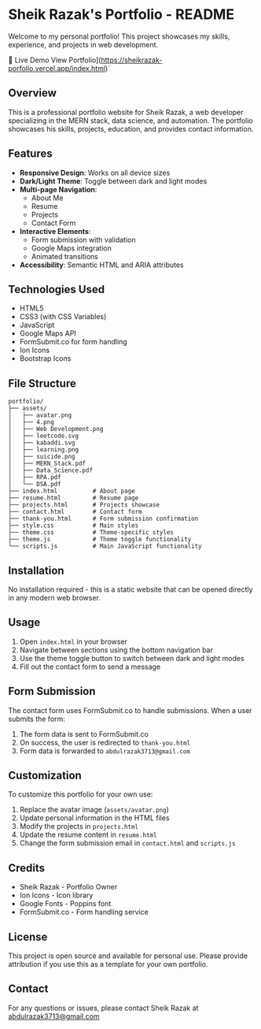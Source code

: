 # Sheik Razak's Portfolio - README
Welcome to my personal portfolio! This project showcases my skills, experience, and projects in web development.

🌟 Live Demo
View Portfolio](https://sheikrazak-porfolio.vercel.app/index.html)`

## Overview
This is a professional portfolio website for Sheik Razak, a web developer specializing in the MERN stack, data science, and automation. The portfolio showcases his skills, projects, education, and provides contact information.

## Features
- **Responsive Design**: Works on all device sizes
- **Dark/Light Theme**: Toggle between dark and light modes
- **Multi-page Navigation**: 
  - About Me
  - Resume
  - Projects
  - Contact Form
- **Interactive Elements**:
  - Form submission with validation
  - Google Maps integration
  - Animated transitions
- **Accessibility**: Semantic HTML and ARIA attributes

## Technologies Used
- HTML5
- CSS3 (with CSS Variables)
- JavaScript
- Google Maps API
- FormSubmit.co for form handling
- Ion Icons
- Bootstrap Icons

## File Structure
```
portfolio/
├── assets/
│   ├── avatar.png
│   ├── 4.png
│   ├── Web Development.png
│   ├── leetcode.svg
│   ├── kabaddi.svg
│   ├── learning.png
│   ├── suicide.png
│   ├── MERN_Stack.pdf
│   ├── Data_Science.pdf
│   ├── RPA.pdf
│   └── DSA.pdf
├── index.html          # About page
├── resume.html         # Resume page
├── projects.html       # Projects showcase
├── contact.html        # Contact form
├── thank-you.html      # Form submission confirmation
├── style.css           # Main styles
├── theme.css           # Theme-specific styles
├── theme.js            # Theme toggle functionality
└── scripts.js          # Main JavaScript functionality
```

## Installation
No installation required - this is a static website that can be opened directly in any modern web browser.

## Usage
1. Open `index.html` in your browser
2. Navigate between sections using the bottom navigation bar
3. Use the theme toggle button to switch between dark and light modes
4. Fill out the contact form to send a message

## Form Submission
The contact form uses FormSubmit.co to handle submissions. When a user submits the form:
1. The form data is sent to FormSubmit.co
2. On success, the user is redirected to `thank-you.html`
3. Form data is forwarded to `abdulrazak3713@gmail.com`

## Customization
To customize this portfolio for your own use:
1. Replace the avatar image (`assets/avatar.png`)
2. Update personal information in the HTML files
3. Modify the projects in `projects.html`
4. Update the resume content in `resume.html`
5. Change the form submission email in `contact.html` and `scripts.js`

## Credits
- Sheik Razak - Portfolio Owner
- Ion Icons - Icon library
- Google Fonts - Poppins font
- FormSubmit.co - Form handling service

## License
This project is open source and available for personal use. Please provide attribution if you use this as a template for your own portfolio.

## Contact
For any questions or issues, please contact Sheik Razak at abdulrazak3713@gmail.com
